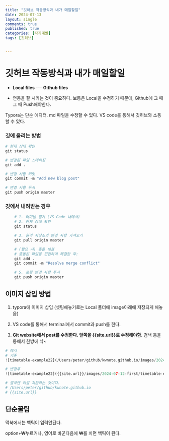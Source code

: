 ```yaml
---
title: "깃허브 작동방식과 내가 매일할일"
date: 2024-07-13
layout: single
comments: true
published: true
categories: [자기계발]
tags: [깃허브]


---
```


# 깃허브 작동방식과 내가 매일할일

- **Local files** --- **Github files**

- 연동을 잘 시키는 것이 중요하다. 보통은 Local을 수정하기 때문에, Github에 그 때 그 때 Push해야한다. 



Typora는 단순 에디터. md 파일을 수정할 수 있다. VS code를 통해서 깃허브와 소통할 수 있다.

### 깃에 올리는 방법

``` python
# 현재 상태 확인
git status

# 변경된 파일 스테이징
git add .

# 변경 사항 커밋
git commit -m "Add new blog post"

# 변경 사항 푸시
git push origin master
```



### 깃에서 내려받는 경우

```python
    # 1. 터미널 열기 (VS Code 내에서)
    # 2. 현재 상태 확인
    git status

    # 3. 원격 저장소의 변경 사항 가져오기
    git pull origin master

    # (필요 시) 충돌 해결
    # 충돌된 파일을 편집하여 해결한 후:
    git add .
    git commit -m "Resolve merge conflict"

    # 5. 로컬 변경 사항 푸시
    git push origin master

```

## 이미지 삽입 방법

1. typora에 이미지 삽입 (셋팅해놓기로는 Local 폴더에 image아래에 저장되게 해놓음)

2. VS code를 통해서 terminal에서 commit과 push를 한다.

3. **Git website에서 post를 수정한다. 앞쪽을 {{site.url}}로 수정해야함**. 검색 등을 통해서 한방에 샥~

```python
# 예시
# 기존
![timetable-example22](/Users/peter/github/kwnote.github.io/images/2024-07-12-first/timetable-example22.png)

# 변경후
![timetable-example22]({{site.url}}/images/2024-07-12-first/timetable-example22.png)

# 결국엔 이걸 치환하는 것이다.
# /Users/peter/github/kwnote.github.io 
# {{site.url}}

```

## 단순꿀팁

맥북에서는 백틱이 입력안된다.

option+₩누르거나, 영어로 바꾼다음에 ₩를 치면 백틱이 된다.
